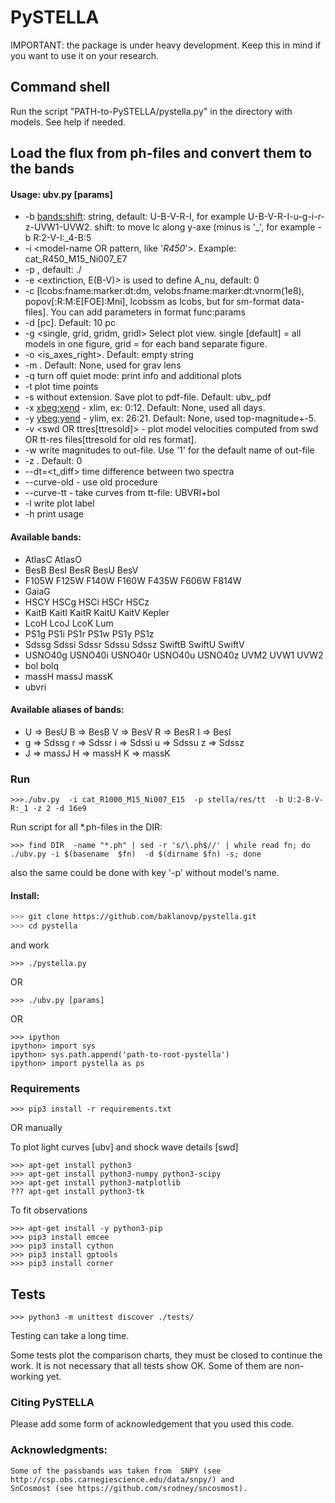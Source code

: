 # PySTELLA

IMPORTANT: the package is under heavy development. 
Keep this in mind if you want to use it on your research.

## Command shell

  Run the script "PATH-to-PySTELLA/pystella.py" in the directory with models.
  See help if needed.


## Load the flux from ph-files  and convert them to the bands

#### Usage:   ubv.py [params]

-  -b <bands:shift>: string, default: U-B-V-R-I, for example U-B-V-R-I-u-g-i-r-z-UVW1-UVW2.
     shift: to move lc along y-axe (minus is '_', for example -b R:2-V-I:_4-B:5 
-  -i <model-name OR pattern, like '*R450*'>.  Example: cat_R450_M15_Ni007_E7
-  -p <model directory>, default: ./
-  -e <extinction, E(B-V)> is used to define A_nu, default: 0 
-  -c <callback> [lcobs:fname:marker:dt:dm, velobs:fname:marker:dt:vnorm(1e8), popov[:R:M:E[FOE]:Mni], lcobssm as lcobs, but for sm-format data-files]. You can add parameters in format func:params
-  -d <distance> [pc].  Default: 10 pc
-  -g <single, grid, gridm, gridl> Select plot view.  single [default] = all models in one figure, grid = for each band separate figure.
-  -o <is_axes_right>.  Default: empty string
-  -m <magnification>.  Default: None, used for grav lens
-  -q  turn off quiet mode: print info and additional plots
-  -t  plot time points
-  -s  <file-name> without extension. Save plot to pdf-file. Default: ubv_<file-name>.pdf
-  -x  <xbeg:xend> - xlim, ex: 0:12. Default: None, used all days.
-  -y  <ybeg:yend> - ylim, ex: 26:21. Default: None, used top-magnitude+-5.
-  -v  <swd OR ttres[ttresold]> - plot model velocities computed from swd OR tt-res files[ttresold for old res format].
-  -w  write magnitudes to out-file. Use '1' for the default name of out-file
-  -z <redshift>.  Default: 0
-  --dt=<t_diff>  time difference between two spectra
-  --curve-old  - use old procedure
-  --curve-tt  - take curves from tt-file: UBVRI+bol
-  -l  write plot label
-  -h  print usage
    
#### Available bands:
  - AtlasC   AtlasO  
  - BesB     BesI     BesR     BesU     BesV    
  - F105W    F125W    F140W    F160W    F435W    F606W    F814W   
  - GaiaG   
  - HSCY     HSCg     HSCi     HSCr     HSCz    
  - KaitB    KaitI    KaitR    KaitU    KaitV    Kepler  
  - LcoH     LcoJ     LcoK     Lum     
  - PS1g     PS1i     PS1r     PS1w     PS1y     PS1z    
  - Sdssg    Sdssi    Sdssr    Sdssu    Sdssz    SwiftB   SwiftU   SwiftV  
  - USNO40g  USNO40i  USNO40r  USNO40u  USNO40z  UVM2     UVW1     UVW2    
  - bol      bolq    
  - massH    massJ    massK   
  - ubvri   

#### Available aliases of bands: 
  - U => BesU       B => BesB       V => BesV       R => BesR       I => BesI    
  - g => Sdssg      r => Sdssr      i => Sdssi      u => Sdssu      z => Sdssz   
  - J => massJ      H => massH      K => massK  

### Run

```shell
>>>./ubv.py  -i cat_R1000_M15_Ni007_E15  -p stella/res/tt  -b U:2-B-V-R:_1 -z 2 -d 16e9
```

Run script for all *.ph-files in the DIR:
```shell
>>> find DIR  -name "*.ph" | sed -r 's/\.ph$//' | while read fn; do ./ubv.py -i $(basename  $fn)  -d $(dirname $fn) -s; done
```
also the same could be done with key '-p' without model's name. 


#### Install:
```bash
>>> git clone https://github.com/baklanovp/pystella.git
>>> cd pystella
```
and work

```shell
>>> ./pystella.py
```
OR
```shell
>>> ./ubv.py [params]
```
OR

```shell
>>> ipython
ipython> import sys
ipython> sys.path.append('path-to-root-pystella')
ipython> import pystella as ps
```

### Requirements

```shell
>>> pip3 install -r requirements.txt
```

OR manually

To plot light curves [ubv] and shock wave details [swd]
```shell
>>> apt-get install python3
>>> apt-get install python3-numpy python3-scipy
>>> apt-get install python3-matplotlib
??? apt-get install python3-tk
```

To fit observations  
```shell
>>> apt-get install -y python3-pip
>>> pip3 install emcee
>>> pip3 install cython
>>> pip3 install gptools
>>> pip3 install corner
```

## Tests

```shell
>>> python3 -m unittest discover ./tests/
```

Testing can take a long time.

Some tests plot the comparison charts, they must be closed to continue the work.
It is not necessary that all tests show OK. Some of them are non-working yet.

### Citing PySTELLA

Please add some form of acknowledgement that you used this code.

### Acknowledgments:
    Some of the passbands was taken from  SNPY (see http://csp.obs.carnegiescience.edu/data/snpy/) and
    SnCosmost (see https://github.com/srodney/sncosmost).
  